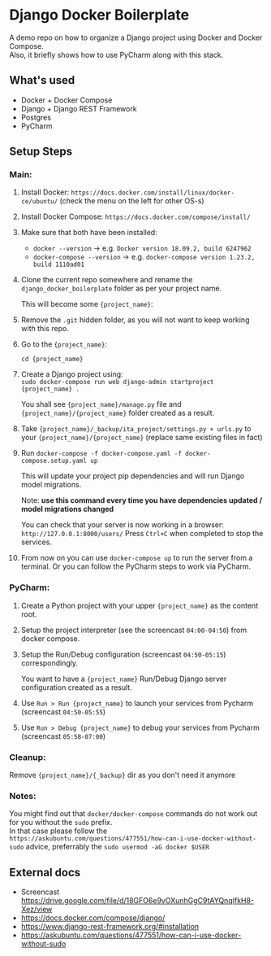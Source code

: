 # Django Docker Boilerplate

A demo repo on how to organize a Django project using Docker and Docker Compose.<br/>
Also, it briefly shows how to use PyCharm along with this stack. 

## What's used 

* Docker + Docker Compose
* Django + Django REST Framework
* Postgres
* PyCharm

## Setup Steps

### Main:

1. Install Docker: `https://docs.docker.com/install/linux/docker-ce/ubuntu/` (check the menu on the left for other OS-s)
2. Install Docker Compose: `https://docs.docker.com/compose/install/`
3. Make sure that both have been installed:
    * `docker --version` -> e.g. `Docker version 18.09.2, build 6247962`
    * `docker-compose --version` -> e.g. `docker-compose version 1.23.2, build 1110ad01`
4. Clone the current repo somewhere and rename the `django_docker_boilerplate` folder as per your project name.

    This will become some `{project_name}`: 
5. Remove the `.git` hidden folder, as you will not want to keep working with this repo.
6. Go to the `{project_name}`:<br/>

    `cd {project_name}`

7. Create a Django project using:<br/> 
    `sudo docker-compose run web django-admin startproject {project_name} .`
    
    You shall see `{project_name}/manage.py` file and `{project_name}/{project_name}` folder created as a result. 

8. Take `{project_name}/_backup/ita_project/settings.py + urls.py` to your `{project_name}/{project_name}` (replace same existing files in fact)
9. Run `docker-compose -f docker-compose.yaml -f docker-compose.setup.yaml up`
    
    This will update your project pip dependencies and will run Django model migrations.
    
    Note: **use this command every time you have dependencies updated / model migrations changed** 
    
    You can check that your server is now working in a browser:
        `http://127.0.0.1:8000/users/`
    Press `Ctrl+C` when completed to stop the services. 
10. From now on you can use `docker-compose up` to run the server from a terminal. Or you can follow the PyCharm steps to work via PyCharm. 

### PyCharm:
1. Create a Python project with your upper `{project_name}` as the content root.      
2. Setup the project interpreter (see the screencast `04:00-04:50`) from docker compose.
3. Setup the Run/Debug configuration (screencast `04:50-05:15`) correspondingly.

    You want to have a `{project_name}` Run/Debug Django server configuration created as a result. 

4. Use `Run > Run {project_name}` to launch your services from Pycharm (screencast `04:50-05:55`)
5. Use `Run > Debug {project_name}` to debug your services from Pycharm (screencast `05:58-07:00`)
        
### Cleanup: 
Remove `{project_name}/{_backup}` dir as you don't need it anymore

### Notes:
You might find out that `docker/docker-compose` commands do not work out for you without the `sudo` prefix.<br/>
In that case please follow the `https://askubuntu.com/questions/477551/how-can-i-use-docker-without-sudo` advice, preferrably the `sudo usermod -aG docker $USER` 

## External docs
* Screencast https://drive.google.com/file/d/18GFO6e9vOXunhGgC9tAYQnqIfkH8-Xez/view 
* https://docs.docker.com/compose/django/
* https://www.django-rest-framework.org/#installation
* https://askubuntu.com/questions/477551/how-can-i-use-docker-without-sudo
